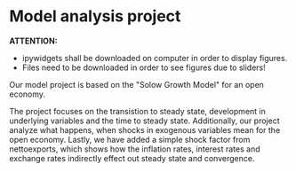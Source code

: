 # Model analysis project

**ATTENTION:** <br>
- ipywidgets shall be downloaded on computer in order to display figures. <br>
- Files need to be downloaded in order to see figures due to sliders! <br>


Our model project is based on the "Solow Growth Model" for an open economy.

The project focuses on the transistion to steady state, development in underlying variables and the time to steady state. 
Additionally, our project analyze what happens, when shocks in exogenous variables mean for the open economy. 
Lastly, we have added a simple shock factor from nettoexports, which shows how the inflation rates, interest rates and exchange rates indirectly effect out steady state and convergence. 


